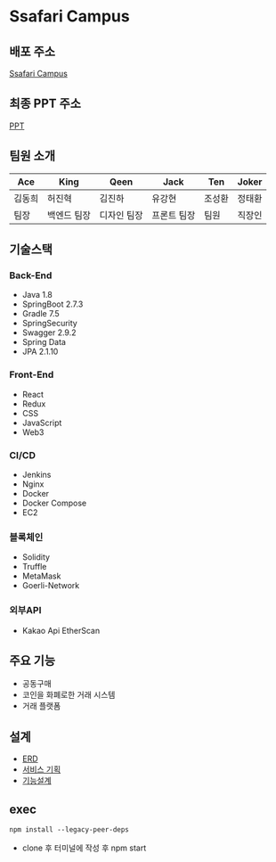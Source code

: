 # Ssafari Campus

## 배포 주소

[Ssafari Campus](https://j7b105.p.ssafy.io/)

## 최종 PPT 주소

[PPT](https://docs.google.com/presentation/d/1vwWiwfRlo_cd6dgdIaK1Shwv52ewzv5e/edit)

## 팀원 소개

| Ace    | King        | Qeen        | Jack        | Ten    | Joker  |
| ------ | ----------- | ----------- | ----------- | ------ | ------ |
| 김동희 | 허진혁      | 김진하      | 유강현      | 조성환 | 정태환 |
| 팀장   | 백엔드 팀장 | 디자인 팀장 | 프론트 팀장 | 팀원   | 직장인 |

## 기술스택

### Back-End

- Java 1.8
- SpringBoot 2.7.3
- Gradle 7.5
- SpringSecurity
- Swagger 2.9.2
- Spring Data
- JPA 2.1.10

### Front-End

- React
- Redux
- CSS
- JavaScript
- Web3

### CI/CD

- Jenkins
- Nginx
- Docker
- Docker Compose
- EC2

### 블록체인

- Solidity
- Truffle
- MetaMask
- Goerli-Network

### 외부API

- Kakao Api EtherScan

## 주요 기능

- 공동구매
- 코인을 화폐로한 거래 시스템
- 거래 플랫폼

## 설계

- [ERD](https://www.notion.so/ERD-2418568c623f415ebfd59b71bcc9b65d)
- [서비스 기획](https://www.notion.so/ce57b96615c74d87b1d86a78fe6acedc)
- [기능설계](https://www.notion.so/72d81d4691b644e993e0b15973bcce0b)

## exec

```markdown
npm install --legacy-peer-deps
```

- clone 후 터미널에 작성 후 npm start
